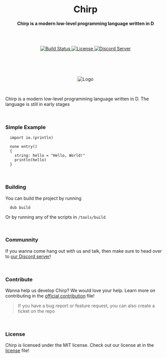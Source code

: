 <h1 align="center">Chirp</h1>

<div align="center">
  <strong>Chirp is a modern low-level programming language written in D</strong>

  <br><br>

  <a href="https://travis-ci.org/Dmunch04/Chirp">
    <img src="https://img.shields.io/travis/Dmunch04/Chirp/master.svg?style=for-the-badge" alt="Build Status" />
  </a>

  <a href="https://github.com/Dmunch04/Chirp/blob/master/LICENSE">
    <img src="https://img.shields.io/github/license/Dmunch04/Chirp.svg?style=for-the-badge" alt="License" />
  </a>

  <a href="https://discord.gg/p8BDqnt">
    <img src="https://img.shields.io/discord/584797314695299112?label=Chirp%20Discord&style=for-the-badge" alt="Discord Server" />
  </a>
</div>

<br><br><br>

<p align="center">
  <img src="https://camo.githubusercontent.com/641f171b8217bb22d5951086a25c7c7a037a106c/68747470733a2f2f63646e2e646973636f72646170702e636f6d2f6174746163686d656e74732f3530363135323839363631383935343831322f3538323035313338303737373435313534312f4368697270536d616c6c49636f6e2e706e67" alt="Logo">
</p>

<br>

Chirp is a modern low-level programming language written in D. The language is still in early stages

<br>

### Simple Example

```chirp
  import io.(println)

  none entry()
  {
    string: hello = "Hello, World!"
    println(hello)
  }
```

<br>

### Building

You can build the project by running
```
  dub build
```
Or by running any of the scripts in `/tools/build`

<br>

### Communnity

If you wanna come hang out with us and talk, then make sure to head over to [our Discord server](https://discord.gg/QX6dd4N)!

<br>

### Contribute

Wanna help us develop Chirp? We would love your help.
Learn more on contributing in the [official contribution](CONTRIBUTING.md) file!

> If you have a bug report or feature request, you can also create a ticket on the repo

<br>

### License

Chirp is licensed under the MIT license. Check out our license at in the [license](LICENSE) file!
